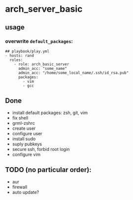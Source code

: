 # arch_server_basic

## usage

### overwrite `default_packages`:
```
## playbook/play.yml
- hosts: rand
  roles:
    - role: arch_basic_server
      admin_acc: "some_name"
      admin_acc: "/home/some_local_name/.ssh/id_rsa.pub"
      packages:
        - vim
        - gcc
```

## Done
* install default packages: zsh, git, vim
* fix shell
* grml-zshrc
* create user
* configure user
* install sudo
* suply pubkeys
* secure ssh, forbid root login
* configure vim

## TODO (no particular order):
* aur
* firewall
* auto update?
